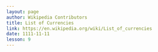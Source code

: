 ```yaml
---
layout: page
author: Wikipedia Contributors
title: List of Currencies
link: https://en.wikipedia.org/wiki/List_of_currencies
date: 1111-11-11
lesson: 9
---
```

